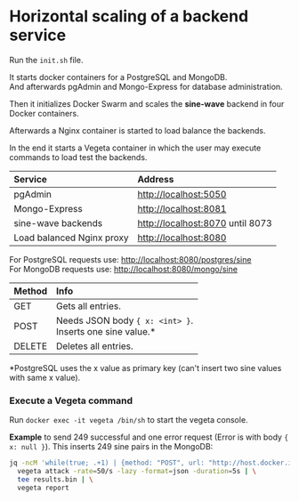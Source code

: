 # Horizontal scaling of a backend service

Run the ``init.sh`` file.

It starts docker containers for a PostgreSQL and MongoDB.<br>
And afterwards pgAdmin and Mongo-Express for database administration.

Then it initializes Docker Swarm and scales the __sine-wave__ backend in four Docker containers.

Afterwards a Nginx container is started to load balance the backends.

In the end it starts a Vegeta container in which the user may execute commands to load test the backends.

|Service|Address|
|:---|:---|
|pgAdmin |[http://localhost:5050](http://localhost:5050)|
|Mongo-Express |[http://localhost:8081](http://localhost:8081)|
|sine-wave backends |[http://localhost:8070](http://localhost:8070) until 8073|
|Load balanced Nginx proxy |[http://localhost:8080](http://localhost:8080)|

For PostgreSQL requests use: [http://localhost:8080/postgres/sine](http://localhost:8080/postgres/sine) <br>
For MongoDB requests use: [http://localhost:8080/mongo/sine](http://localhost:8080/mongo/sine)

|Method|Info|
|:---|:---|
|GET |Gets all entries.|
|POST |Needs JSON body ``{ x: <int> }``.<br>Inserts one sine value.&ast;|
|DELETE |Deletes all entries.|

&ast;PostgreSQL uses the x value as primary key (can't insert two sine values with same x value).

### Execute a Vegeta command

Run ``docker exec -it vegeta /bin/sh`` to start the vegeta console.

__Example__ to send 249 successful and one error request (Error is with body ``{ x: null }``). This inserts 249 sine pairs in the MongoDB:

```bash
jq -ncM 'while(true; .+1) | {method: "POST", url: "http://host.docker.internal:8080/mongo/sine", body: {x: .} | @base64, header: {"Content-Type": ["application/json"]}}' | \
  vegeta attack -rate=50/s -lazy -format=json -duration=5s | \
  tee results.bin | \
  vegeta report
```


